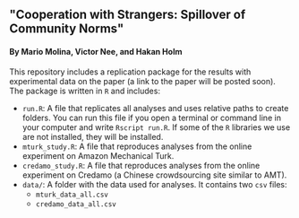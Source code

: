 ## "Cooperation with Strangers: Spillover of Community Norms"
#### By Mario Molina, Victor Nee, and Hakan Holm

This repository includes a replication package for the results with experimental data on the paper (a link to the paper will be posted soon). The package is written in `R` and includes:

- `run.R`: A file that replicates all analyses and uses relative paths to create folders. You can run this file if you open a terminal or command line in your computer and write `Rscript run.R`. If some of the `R` libraries we use are not installed, they will be installed.
- `mturk_study.R`: A file that reproduces analyses from the online experiment on Amazon Mechanical Turk.
- `credamo_study.R`: A file that reproduces analyses from the online experiment on Credamo (a Chinese crowdsourcing site similar to AMT).
- `data/`: A folder with the data used for analyses. It contains two `csv` files:
  - `mturk_data_all.csv`
  - `credamo_data_all.csv`
